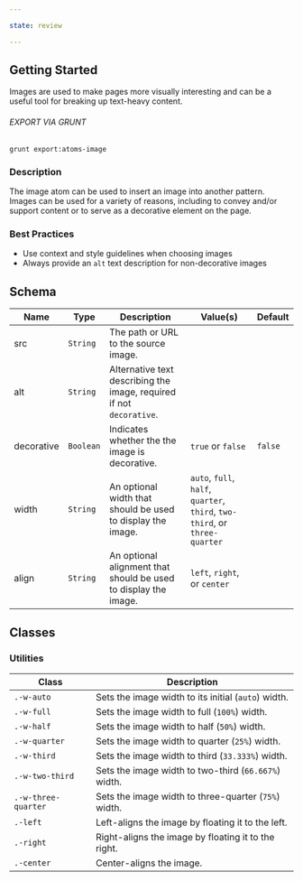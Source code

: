 ```yaml
---

state: review

---
```


## Getting Started

Images are used to make pages more visually interesting and can be a useful tool for breaking up text-heavy content.

###### EXPORT VIA GRUNT

```
grunt export:atoms-image
```


### Description

The image atom can be used to insert an image into another pattern. Images can be used for a variety of reasons, including to convey and/or support content or to serve as a decorative element on the page.


### Best Practices

- Use context and style guidelines when choosing images
- Always provide an `alt` text description for non-decorative images


## Schema

| Name        | Type        | Description                                                           | Value(s)          | Default   |
|-------------|-------------|-----------------------------------------------------------------------|-------------------|-----------|
| src         | `String`    | The path or URL to the source image.                                  |                   |           |
| alt         | `String`    | Alternative text describing the image, required if not `decorative`.  |                   |           |
| decorative  | `Boolean`   | Indicates whether the the image is decorative.                        | `true` or `false` | `false`   |
| width       | `String`    | An optional width that should be used to display the image.           | `auto`, `full`, `half`, `quarter`, `third`, `two-third`, or `three-quarter` |   |
| align       | `String`    | An optional alignment that should be used to display the image.       | `left`, `right`, or `center` |   |


## Classes

### Utilities

| Class               | Description                                                             |
|---------------------|-------------------------------------------------------------------------|
| `.-w-auto`          | Sets the image width to its initial (`auto`) width.                     |
| `.-w-full`          | Sets the image width to full (`100%`) width.                            |
| `.-w-half`          | Sets the image width to half (`50%`) width.                             |
| `.-w-quarter`       | Sets the image width to quarter (`25%`) width.                          |
| `.-w-third`         | Sets the image width to third (`33.333%`) width.                        |
| `.-w-two-third`     | Sets the image width to two-third (`66.667%`) width.                    |
| `.-w-three-quarter` | Sets the image width to three-quarter (`75%`) width.                    |
| `.-left`            | Left-aligns the image by floating it to the left.                       |
| `.-right`           | Right-aligns the image by floating it to the right.                     |
| `.-center`          | Center-aligns the image.                                                |
